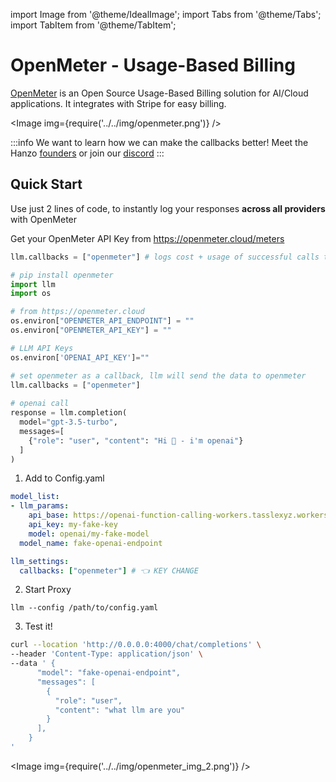 import Image from '@theme/IdealImage';
import Tabs from '@theme/Tabs';
import TabItem from '@theme/TabItem';

# OpenMeter - Usage-Based Billing

[OpenMeter](https://openmeter.io/) is an Open Source Usage-Based Billing solution for AI/Cloud applications. It integrates with Stripe for easy billing.

<Image img={require('../../img/openmeter.png')} />

:::info
We want to learn how we can make the callbacks better! Meet the Hanzo [founders](https://calendly.com/d/4mp-gd3-k5k/berriai-1-1-onboarding-llm-hosted-version) or
join our [discord](https://discord.gg/wuPM9dRgDw)
::: 


## Quick Start
Use just 2 lines of code, to instantly log your responses **across all providers** with OpenMeter

Get your OpenMeter API Key from https://openmeter.cloud/meters

```python
llm.callbacks = ["openmeter"] # logs cost + usage of successful calls to openmeter
```


<Tabs>
<TabItem value="sdk" label="SDK">

```python
# pip install openmeter 
import llm
import os

# from https://openmeter.cloud
os.environ["OPENMETER_API_ENDPOINT"] = ""
os.environ["OPENMETER_API_KEY"] = ""

# LLM API Keys
os.environ['OPENAI_API_KEY']=""

# set openmeter as a callback, llm will send the data to openmeter
llm.callbacks = ["openmeter"] 
 
# openai call
response = llm.completion(
  model="gpt-3.5-turbo",
  messages=[
    {"role": "user", "content": "Hi 👋 - i'm openai"}
  ]
)
```

</TabItem>
<TabItem value="proxy" label="PROXY">

1. Add to Config.yaml
```yaml
model_list:
- llm_params:
    api_base: https://openai-function-calling-workers.tasslexyz.workers.dev/
    api_key: my-fake-key
    model: openai/my-fake-model
  model_name: fake-openai-endpoint

llm_settings:
  callbacks: ["openmeter"] # 👈 KEY CHANGE
```

2. Start Proxy

```
llm --config /path/to/config.yaml
```

3. Test it! 

```bash
curl --location 'http://0.0.0.0:4000/chat/completions' \
--header 'Content-Type: application/json' \
--data ' {
      "model": "fake-openai-endpoint",
      "messages": [
        {
          "role": "user",
          "content": "what llm are you"
        }
      ],
    }
'
```

</TabItem>
</Tabs>


<Image img={require('../../img/openmeter_img_2.png')} />